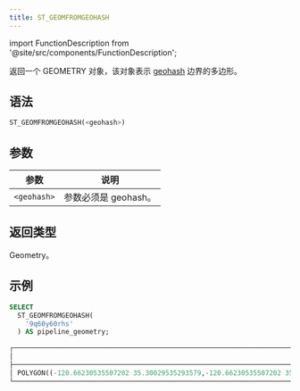 ```yaml
---
title: ST_GEOMFROMGEOHASH
---
```

import FunctionDescription from '@site/src/components/FunctionDescription';

<FunctionDescription description="Introduced or updated: v1.2.402"/>

返回一个 GEOMETRY 对象，该对象表示 [geohash](https://en.wikipedia.org/wiki/Geohash) 边界的多边形。

## 语法

```sql
ST_GEOMFROMGEOHASH(<geohash>)
```

## 参数

| 参数   | 说明                     |
|-------------|---------------------------------|
| `<geohash>` | 参数必须是 geohash。 |

## 返回类型

Geometry。

## 示例

```sql
SELECT
  ST_GEOMFROMGEOHASH(
    '9q60y60rhs'
  ) AS pipeline_geometry;

┌──────────────────────────────────────────────────────────────────────────────────────────────────────────────────────────────────────────────────────────────────────────────────────────────────────────┐
│                                                                                     st_geomfromgeohash('9q60y60rhs')                                                                                     │
├──────────────────────────────────────────────────────────────────────────────────────────────────────────────────────────────────────────────────────────────────────────────────────────────────────────┤
│ POLYGON((-120.66230535507202 35.30029535293579,-120.66230535507202 35.30030071735382,-120.66229462623596 35.30030071735382,-120.66229462623596 35.30029535293579,-120.66230535507202 35.30029535293579)) │
└──────────────────────────────────────────────────────────────────────────────────────────────────────────────────────────────────────────────────────────────────────────────────────────────────────────┘
```